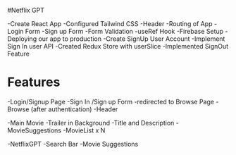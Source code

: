 #Netflix GPT

-Create React App
-Configured Tailwind CSS
-Header
-Routing of App
-Login Form
-Sign up Form
-Form Validation
-useRef Hook
-Firebase Setup
-Deploying our app to production
-Create SignUp User Account
-Implement Sign In user API
-Created Redux Store with userSlice
-Implemented SignOut Feature

# Features

-Login/Signup Page
-Sign In /Sign up Form
-redirected to Browse Page
-Browse (after authentication)
-Header

-Main Movie
-Trailer in Background
-Title and Description
-MovieSuggestions
-MovieList x N

-NetflixGPT
-Search Bar
-Movie Suggestions
